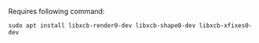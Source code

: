 
Requires following command:

```
sudo apt install libxcb-render0-dev libxcb-shape0-dev libxcb-xfixes0-dev
```

